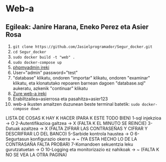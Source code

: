 
# Web-a

## Egileak: Janire Harana, Eneko Perez eta Asier Rosa

1. `git clone https://github.com/Jasielprogramador/Segur_docker.git`
2. `cd Segur_docker`
3. `sudo docker build -t "web" .`
4. `sudo docker-compose up`
5. [phpmyadmin ireki](http://localhost:8890)
6. User="admin" password="test"
7. "database" klikatu, ondoren "importar" klikatu, ondoren "examinar" klikatu, eta klonatutako repoaren barnean dagoen "database.sql" aukeratu, azkenik "continuar" klikatu
8. [Zure web-a ireki](http://localhost:81)
9. Erabiltzailea=asierrosa eta pasahitza=asier123
10. web-a ikusten amaitzen duzunean beste terminal batetik: `sudo docker-compose down`


LISTA DE COSAS K HAY K HACER (PARA K ESTE TODO BIEN)
1-sql injekzioa -> O
2-Autentifikazioa galtzea -> X (FALTA K EL MINUTO SE REINCIE)
3-Datuak azaltzea -> X (FALTA ZIFRAR LAS CONTRASEÑAS Y CIFRAR Y DESCRIFRAR LO DEL BANCO)
5-Sarbide kontrola haustea -> O
6-Segurtasun konfigurazio okerra -> ~ (YA ESTA HECHO LO DE LA CONTRASAÑA FALTA PROBAR)
7-Komandoen sekuentzia leku gurutzatuetan -> O
10-Logging eta monitorizazio ez nahikoak -> ~ (FALTA K NO SE VEA LA OTRA PAGINA)
